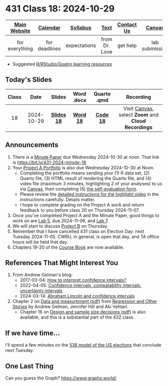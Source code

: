 # 431 Class 18: 2024-10-29

[Main Website](https://thomaselove.github.io/431-2024/) | [Calendar](https://thomaselove.github.io/431-2024/calendar.html) | [Syllabus](https://thomaselove.github.io/431-syllabus-2024/) | [Text](https://thomaselove.github.io/431-book/) | [Contact Us](https://thomaselove.github.io/431-2024/contact.html) | [Canvas](https://canvas.case.edu) | [Data and Code](https://github.com/THOMASELOVE/431-data)
:-----------: | :--------------: | :----------: | :---------: | :-------------: | :-----------: | :------------:
for everything | for deadlines | expectations | from Dr. Love | get help | lab submission | for downloads

- Suggested [R/RStudio/Quatro learning resources](https://thomaselove.github.io/431-2024/resources.html)

## Today's Slides

Class | Date | Slides | Word .docx | Quarto .qmd | Recording
:---: | :--------: | :------: | :------: | :------: | :-------------:
18 | 2024-10-29 | **[Slides 18](https://thomaselove.github.io/431-slides-2024/class18.html)** | **[Word 18](https://thomaselove.github.io/431-slides-2024/class18w.docx)** | **[Code 18](https://github.com/THOMASELOVE/431-slides-2024/blob/main/class18.qmd)** | Visit [Canvas](https://canvas.case.edu/), select **Zoom** and **Cloud Recordings**

## Announcements

1. There is a [Minute Paper](https://bit.ly/431-2024-minute-18) due Wednesday 2024-10-30 at noon. That link is <https://bit.ly/431-2024-minute-18>.
2. Your [Project A Portfolio](https://thomaselove.github.io/431-projectA-2024/) is also due Wednesday 2024-10-30 at Noon.
    - Completing the portfolio means sending your (1) R data set, (2) Quarto file, (3) HTML result of rendering the Quarto file, and (4) video file (maximum 3 minutes, highlighting 2 of your analyses) to us via [Canvas](https://canvas.case.edu), then completing (5) [the self-evaluation form](https://bit.ly/431-projectA-self-evaluation-2024).
    - Please review the [detailed instructions for the highlight video](https://thomaselove.github.io/431-projectA-2024/portfolio.html#the-highlight-video) in the instructions carefully. Details matter.
    - I hope to complete grading on the Project A work and return feedback to you before class 20 on Thursday 2024-11-07.
3. Once you've completed Project A and the Minute Paper, good things to work on are [Lab 5](https://github.com/THOMASELOVE/431-labs-2024/tree/main/lab5), due 2024-11-06, and [Lab 7](https://github.com/THOMASELOVE/431-labs-2024/tree/main/lab7).
4. We will start to discuss [Project B](https://thomaselove.github.io/431-projectB-2024/) on Thursday.
5. Remember that I have cancelled 431 class on Election Day: next Tuesday 2024-11-05. CWRU, in general, is open that day, and TA office hours will be held that day.
6. Chapters 19-20 of the [Course Book](https://thomaselove.github.io/431-book/) are now available.

## References That Might Interest You

1. From Andrew Gelman's blog:
    - 2017-03-04: [How to interpret confidence intervals?](https://statmodeling.stat.columbia.edu/2017/03/04/interpret-confidence-intervals/)
    - 2022-04-05: [Confidence intervals, compatability intervals, uncertainty intervals](https://statmodeling.stat.columbia.edu/2022/04/05/confidence-intervals-compatability-intervals-uncertainty-intervals/)
    - 2024-03-14: [Abraham Lincoln and confidence intervals](https://statmodeling.stat.columbia.edu/2024/03/14/abraham-lincoln-and-confidence-intervals/)
2. Chapter 2 on [Data and measurement (pdf)](https://statmodeling.stat.columbia.edu/wp-content/uploads/2021/01/raos_chapter2.pdf) from [Regression and Other Stories](https://avehtari.github.io/ROS-Examples/) by Andrew Gelman, Jennifer Hill and Aki Vehtari.
    - Chapter 16 on [Design and sample size decisions (pdf)](https://statmodeling.stat.columbia.edu/wp-content/uploads/2021/01/raos_chapter16.pdf) is also available, and this is a substantial part of the 432 class.

## If we have time...

I'll spend a few minutes on the [538 model of the US elections](https://projects.fivethirtyeight.com/2024-election-forecast/) that conclude next Tuesday.

## One Last Thing

Can you guess the Graph? <https://www.graphs.world/>
